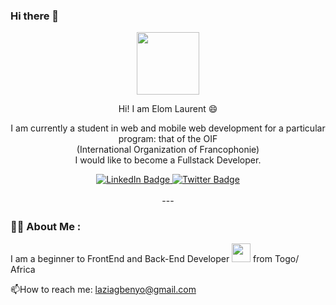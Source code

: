 ### Hi there 👋

<!--
**Elom10Laurent/Elom10Laurent** is a ✨ _special_ ✨ repository because its `README.md` (this file) appears on your GitHub profile.

Here are some ideas to get you started:

- 🔭 I’m currently working on ...
- 🌱 I’m currently learning ...
- 👯 I’m looking to collaborate on ...
- 🤔 I’m looking for help with ...
- 💬 Ask me about ...
- 📫 How to reach me: ...
- 😄 Pronouns: ...
- ⚡ Fun fact: ...
-->
<div id="header" align="center">
  
  <img src="https://media.giphy.com/media/KzJkzjggfGN5Py6nkT/giphy.gif" width="100"/>
  <p> Hi! I am Elom Laurent &#128516; </p>
  <p> I am currently a student in web and mobile web development for a particular program: that of the OIF <br>(International Organization of  Francophonie) <br> I would like to become a Fullstack Developer. </p>
  <div id="badges">
  <a href="your-linkedin-URL">
    <img src="https://img.shields.io/badge/LinkedIn-blue?style=for-the-badge&logo=linkedin&logoColor=white" alt="LinkedIn Badge"/>
  </a>
  <!--<a href="LaurenT_youtube-URL">
    <img src="https://img.shields.io/badge/YouTube-red?style=for-the-badge&logo=youtube&logoColor=white" alt="Youtube Badge"/>
  </a>-->
  <a href="https://twitter.com/home">
    <img src="https://img.shields.io/badge/Twitter-blue?style=for-the-badge&logo=twitter&logoColor=white" alt="Twitter Badge"/>
  </a>
    
</div>
  <br>
  ---
</div>


### :man_technologist: About Me :
  I am a beginner to FrontEnd and Back-End Developer <img src="https://media.giphy.com/media/WSBeyxvC1jH496xQGA/giphy.gif" width="30"> from Togo/ Africa
  <br>

:mailbox:How to reach me: <a href="mailto:laziagbenyo@gmail.com">laziagbenyo@gmail.com
<div>
